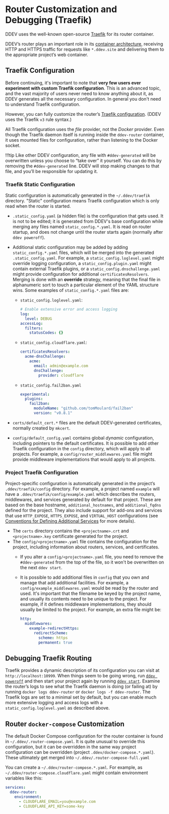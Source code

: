 # Router Customization and Debugging (Traefik)

DDEV uses the well-known open-source [Traefik](https://traefik.io/traefik/) for its router container.

DDEV’s router plays an important role in its [container architecture](../usage/architecture.md#container-architecture), receiving HTTP and HTTPS traffic for requests like `*.ddev.site` and delivering them to the appropriate project’s web container.

## Traefik Configuration

Before continuing, it's important to note that **very few users ever experiment with custom Traefik configuration**. This is an advanced topic, and the vast majority of users never need to know anything about it, as DDEV generates all the necessary configuration. In general you don't need to understand Traefik configuration.

However, you can fully customize the router’s [Traefik configuration](https://doc.traefik.io/traefik/getting-started/configuration-overview/). (DDEV uses the Traefik `v3` rule syntax.)

All Traefik configuration uses the *file* provider, not the *Docker* provider. Even though the Traefik daemon itself is running inside the `ddev-router` container, it uses mounted files for configuration, rather than listening to the Docker socket.

!!!tip
    Like other DDEV configuration, any file with `#ddev-generated` will be overwritten unless you choose to “take over” it yourself. You can do this by removing the `#ddev-generated` line. DDEV will stop making changes to that file, and you’ll be responsible for updating it.

### Traefik Static Configuration

Static configuration is automatically generated in the `~/.ddev/traefik` directory. "Static" configuration means Traefik configuration which is only read when the router is started.

* `.static_config.yaml` (a hidden file) is the configuration that gets used. It is not to be edited; it is generated from DDEV's base configuration while merging any files named `static_config.*.yaml`. It is read on router startup, and does not change until the router starts again (normally after `ddev poweroff`).
* Additional static configuration may be added by adding `static_config.*.yaml` files, which will be merged into the generated `.static_config.yaml`. For example, a `static_config.loglevel.yaml` might override logging configuration, a `static_config.plugin.yaml` might contain external Traefik plugins, or a `static_config.dnschallenge.yaml` might provide configuration for additional `certificatesResolvers`. Merging is done with an **override** strategy, meaning that the final file in alphanumeric sort to touch a particular element of the YAML structure wins.
    Some examples of `static_config.*.yaml` files are:

    * `static_config.loglevel.yaml`:

        ```yaml
        # Enable extensive error and access logging
        log:
          level: DEBUG
        accessLog:
          filters:
            statusCodes: {}
        ```

    * `static_config.cloudflare.yaml`:

        ```yaml
        certificatesResolvers:
          acme-dnsChallenge:
            acme:
              email: admin@example.com
              dnsChallenge:
                provider: cloudflare
        ```

    * `static_config.fail2ban.yaml`

        ```yaml
        experimental:
          plugins:
            fail2ban:
              moduleName: "github.com/tomMoulard/fail2ban"
              version: "v0.8.1"
        ```

* `certs/default_cert.*` files are the default DDEV-generated certificates, normally created by `mkcert`.
* `config/default_config.yaml` contains global *dynamic* configuration, including pointers to the default certificates. It is possible to add other Traefik configuration in the `config` directory, which will apply to all projects. For example, a `config/router_middlewares.yaml` file might provide middleware implementations that would apply to all projects.

### Project Traefik Configuration

Project-specific configuration is automatically generated in the project’s `.ddev/traefik/config` directory. For example, a project named `example` will have a `.ddev/traefik/config/example.yaml` which describes the routers, middlewares, and services generated by default for that project. These are based on the base hostname, `additional_hostnames`, and `additional_fqdns` defined for the project. They also include support for add-ons and services that use `HTTP_EXPOSE`, `HTTPS_EXPOSE`, and `VIRTUAL_HOST` configurations (see [Conventions for Defining Additional Services](custom-compose-files.md#conventions-for-defining-additional-services) for more details).

* The `certs` directory contains the `<projectname>.crt` and `<projectname>.key` certificate generated for the project.
* The `config/<projectname>.yaml` file contains the configuration for the project, including information about routers, services, and certificates.
    * If you alter a `config/<projectname>.yaml` file, you need to remove the `#ddev-generated` from the top of the file, so it won't be overwritten on the next `ddev start`.
    * It is possible to add additional files in `config` that you own and manage that add additional facilities. For example, a `config/example_middlewares.yaml` would be read by the router and used. It's important that the filename be keyed by the project name, and usually its contents need to be unique to the project. For example, if it defines middleware implementations, they should usually be limited to the project. For example, an extra file might be:

      ```yaml
      http:
        middlewares:
          example-redirectHttps:
            redirectScheme:
              scheme: https
              permanent: true
      ```

## Debugging Traefik Routing

Traefik provides a dynamic description of its configuration you can visit at `http://localhost:10999`.
When things seem to be going wrong, run [`ddev poweroff`](../usage/commands.md#poweroff) and then start your project again by running [`ddev start`](../usage/commands.md#start). Examine the router’s logs to see what the Traefik daemon is doing (or failing at) by running `docker logs ddev-router` or `docker logs -f ddev-router`. The Traefik logs are set to a minimal set by default, but you can enable much more extensive logging and access logs with a `static_config.loglevel.yaml` as described above.

## Router `docker-compose` Customization

The default Docker Compose configuration for the router container is found in `~/.ddev/.router-compose.yaml`. It is quite unusual to override this configuration, but it can be overridden in the same way project configuration can be overridden (project `.ddev/docker-compose.*.yaml`). These ultimately get merged into `~/.ddev/.router-compose-full.yaml`

You can create a `~/.ddev/router-compose.*.yaml`. For example, as `~/.ddev/router-compose.cloudflare.yaml` might contain environment variables like this:

```yaml
services:
  ddev-router:
    environment:
      - CLOUDFLARE_EMAIL=you@example.com
      - CLOUDFLARE_API_KEY=some-key
```
